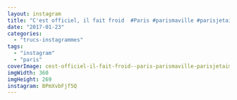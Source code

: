 ```yaml
---
layout: instagram
title: "C'est officiel, il fait froid ️️️ #Paris #parismaville #parisjetaime #villette"
date: "2017-01-23"
categories: 
  - "trucs-instagrammes"
tags: 
  - "instagram"
  - "paris"
coverImage: cest-officiel-il-fait-froid-️️️-paris-parismaville-parisjetaime-villette.jpg
imgWidth: 360
imgHeight: 269
instagram: BPmXvbFjf5Q
---
```

